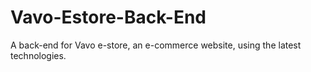 # Vavo-Estore-Back-End
A back-end for Vavo e-store, an e-commerce website, using the latest technologies.
